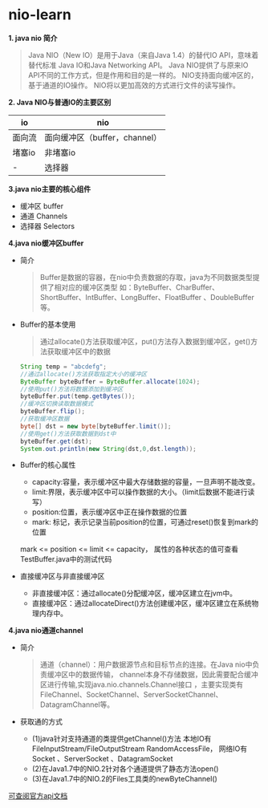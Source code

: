 # nio-learn
**1.  java nio 简介**

>Java NIO（New IO）是用于Java（来自Java 1.4）的替代IO API，意味着替代标准 Java IO和Java Networking API。
Java NIO提供了与原来IO API不同的工作方式，但是作用和目的是一样的。
NIO支持面向缓冲区的，基于通道的IO操作。
NIO将以更加高效的方式进行文件的读写操作。

**2. Java NIO与普通IO的主要区别**

io | nio
---|---
面向流|面向缓冲区（buffer，channel）
堵塞io|非堵塞io
-| 选择器

**3.java nio主要的核心组件**

- 缓冲区 buffer
- 通道 Channels
- 选择器 Selectors


**4.java nio缓冲区buffer**

- 简介

  > Buffer是数据的容器，在nio中负责数据的存取，java为不同数据类型提供了相对应的缓冲区类型
   如：ByteBuffer、CharBuffer、ShortBuffer、IntBuffer、LongBuffer、FloatBuffer
   、DoubleBuffer 等。
   
- Buffer的基本使用
    
    >通过allocate()方法获取缓冲区，put()方法存入数据到缓冲区，get()方法获取缓冲区中的数据
    ```java
    String temp = "abcdefg";
    //通过allocate()方法获取指定大小的缓冲区
    ByteBuffer byteBuffer = ByteBuffer.allocate(1024);
    //使用put()方法将数据添加到缓冲区
    byteBuffer.put(temp.getBytes());
    //缓冲区切换读取数据模式
    byteBuffer.flip();
    //获取缓冲区数据
    byte[] dst = new byte[byteBuffer.limit()];
    //使用get()方法获取数据到dst中
    byteBuffer.get(dst);
    System.out.println(new String(dst,0,dst.length));
    ```
- Buffer的核心属性
    
     * capacity:容量，表示缓冲区中最大存储数据的容量，一旦声明不能改变。
     *  limit:界限，表示缓冲区中可以操作数据的大小。（limit后数据不能进行读写）
     *  position:位置，表示缓冲区中正在操作数据的位置
     *  mark: 标记，表示记录当前position的位置，可通过reset()恢复到mark的位置    
    
    mark <= position <= limit <= capacity，
    属性的各种状态的值可查看TestBuffer.java中的测试代码
    
- 直接缓冲区与非直接缓冲区

    * 非直接缓冲区：通过allocate()分配缓冲区，缓冲区建立在jvm中。
    * 直接缓冲区：通过allocateDirect()方法创建缓冲区，缓冲区建立在系统物理内存中。

**4.java nio通道channel**

- 简介
   >通道（channel）：用户数据源节点和目标节点的连接。在Java nio中负责缓冲区中的数据传输，
    channel本身不存储数据，因此需要配合缓冲区进行传输,实现java.nio.channels.Channel接口
    ，主要实现类有FileChannel、SocketChannel、ServerSocketChannel、DatagramChannel等。

- 获取通的方式
    * (1)java针对支持通道的类提供getChannel()方法
            本地IO有
          FileInputStream/FileOutputStream
          RandomAccessFile，
          网络IO有
          Socket
          、ServerSocket
          、DatagramSocket
    *  (2)在Java1.7中的NIO.2针对各个通道提供了静态方法open()
    *  (3)在Java1.7中的NIO.2的Files工具类的newByteChannel()
    
[可查阅官方api文档](https://docs.oracle.com/javase/8/docs/api/java/nio/package-summary.html)